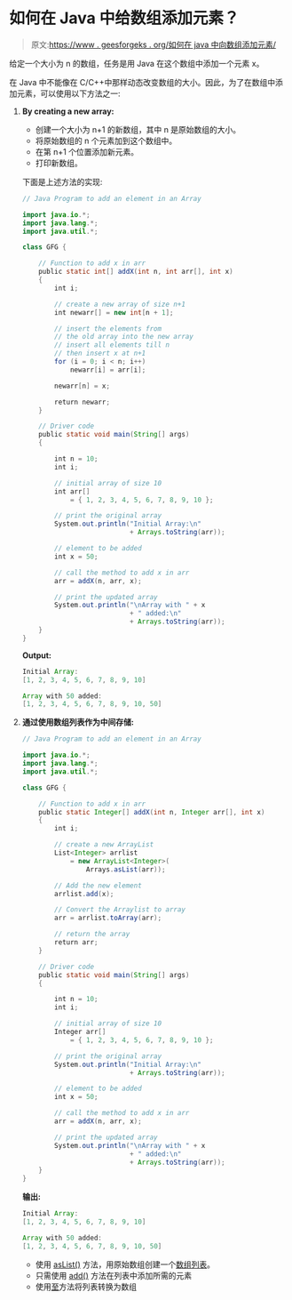 # 如何在 Java 中给数组添加元素？

> 原文:[https://www . geesforgeks . org/如何在 java 中向数组添加元素/](https://www.geeksforgeeks.org/how-to-add-an-element-to-an-array-in-java/)

给定一个大小为 n 的数组，任务是用 Java 在这个数组中添加一个元素 x。

在 Java 中不能像在 C/C++中那样动态改变数组的大小。因此，为了在数组中添加元素，可以使用以下方法之一:

1.  **By creating a new array:**
    *   创建一个大小为 n+1 的新数组，其中 n 是原始数组的大小。
    *   将原始数组的 n 个元素加到这个数组中。
    *   在第 n+1 个位置添加新元素。
    *   打印新数组。

    下面是上述方法的实现:

    ```java
    // Java Program to add an element in an Array

    import java.io.*;
    import java.lang.*;
    import java.util.*;

    class GFG {

        // Function to add x in arr
        public static int[] addX(int n, int arr[], int x)
        {
            int i;

            // create a new array of size n+1
            int newarr[] = new int[n + 1];

            // insert the elements from
            // the old array into the new array
            // insert all elements till n
            // then insert x at n+1
            for (i = 0; i < n; i++)
                newarr[i] = arr[i];

            newarr[n] = x;

            return newarr;
        }

        // Driver code
        public static void main(String[] args)
        {

            int n = 10;
            int i;

            // initial array of size 10
            int arr[]
                = { 1, 2, 3, 4, 5, 6, 7, 8, 9, 10 };

            // print the original array
            System.out.println("Initial Array:\n"
                               + Arrays.toString(arr));

            // element to be added
            int x = 50;

            // call the method to add x in arr
            arr = addX(n, arr, x);

            // print the updated array
            System.out.println("\nArray with " + x
                               + " added:\n"
                               + Arrays.toString(arr));
        }
    }
    ```

    **Output:**

    ```java
    Initial Array:
    [1, 2, 3, 4, 5, 6, 7, 8, 9, 10]

    Array with 50 added:
    [1, 2, 3, 4, 5, 6, 7, 8, 9, 10, 50]

    ```

2.  **通过使用数组列表作为中间存储:**

    ```java
    // Java Program to add an element in an Array

    import java.io.*;
    import java.lang.*;
    import java.util.*;

    class GFG {

        // Function to add x in arr
        public static Integer[] addX(int n, Integer arr[], int x)
        {
            int i;

            // create a new ArrayList
            List<Integer> arrlist
                = new ArrayList<Integer>(
                    Arrays.asList(arr));

            // Add the new element
            arrlist.add(x);

            // Convert the Arraylist to array
            arr = arrlist.toArray(arr);

            // return the array
            return arr;
        }

        // Driver code
        public static void main(String[] args)
        {

            int n = 10;
            int i;

            // initial array of size 10
            Integer arr[]
                = { 1, 2, 3, 4, 5, 6, 7, 8, 9, 10 };

            // print the original array
            System.out.println("Initial Array:\n"
                               + Arrays.toString(arr));

            // element to be added
            int x = 50;

            // call the method to add x in arr
            arr = addX(n, arr, x);

            // print the updated array
            System.out.println("\nArray with " + x
                               + " added:\n"
                               + Arrays.toString(arr));
        }
    }
    ```

    **输出:**

    ```java
    Initial Array:
    [1, 2, 3, 4, 5, 6, 7, 8, 9, 10]

    Array with 50 added:
    [1, 2, 3, 4, 5, 6, 7, 8, 9, 10, 50]

    ```

    *   使用 [asList()](https://www.geeksforgeeks.org/arrays-aslist-method-in-java-with-examples/) 方法，用原始数组创建一个[数组列表](https://www.geeksforgeeks.org/arraylist-in-java/)。
    *   只需使用 [add()](https://www.geeksforgeeks.org/java-util-arraylist-add-method-java/) 方法在列表中添加所需的元素
    *   使用[至](https://www.geeksforgeeks.org/arraylist-array-conversion-java-toarray-methods/)方法将列表转换为数组